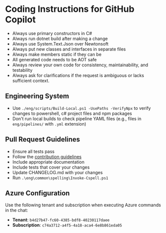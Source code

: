 # Coding Instructions for GitHub Copilot

- Always use primary constructors in C#
- Always run dotnet build after making a change
- Always use System.Text.Json over Newtonsoft
- Always put new classes and interfaces in separate files
- Always make members static if they can be
- All generated code needs to be AOT safe
- Always review your own code for consistency, maintainability, and testability
- Always ask for clarifications if the request is ambiguous or lacks sufficient context.

## Engineering System

- Use `./eng/scripts/Build-Local.ps1 -UsePaths -VerifyNpx` to verify changes to powershell, c# project files and npm packages
- Don't run local builds to check pipeline YAML files (e.g., files in `eng/pipelines/` with `.yml` extension)

## Pull Request Guidelines

- Ensure all tests pass
- Follow the [contribution guidelines](https://github.com/Azure/azure-mcp/blob/main/CONTRIBUTING.md)
- Include appropriate documentation
- Include tests that cover your changes
- Update CHANGELOG.md with your changes
- Run `.\eng\common\spelling\Invoke-Cspell.ps1`

## Azure Configuration

Use the following tenant and subscription when executing Azure commands in the chat:

- **Tenant**: `b4d27b47-fc60-4385-bdf8-40230117daee`
- **Subscription**: `c74a3712-a4f5-4a18-aca4-6e8b861eda05`